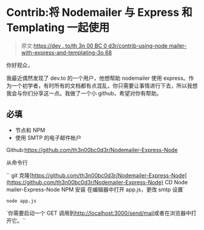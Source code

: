 # Contrib:将 Nodemailer 与 Express 和 Templating 一起使用

> 原文:[https://dev . to/th 3n 00 BC 0 d3r/contrib-using-node mailer-with-express-and-templating-3o 68](https://dev.to/th3n00bc0d3r/contrib-using-nodemailer-with-express-and-templating-3o68)

你好观众，

我最近偶然发现了 dev.to 的一个用户，他想帮助 nodemailer 使用 express。作为一个初学者，有时所有的文档都有点混乱，你只需要让事情进行下去，所以我想我会与你们分享这一点。我做了一个小 github，希望对你有帮助。

## [](#required)必填

*   节点和 NPM
*   使用 SMTP 的电子邮件帐户

Github:https://github.com/th3n00bc0d3r/Nodemailer-Express-Node

从命令行

``
git 克隆[https://github.com/th3n00bc0d3r/Nodemailer-Express-Node](https://github.com/th3n00bc0d3r/Nodemailer-Express-Node)
CD Node mailer-Express-Node
NPM 安装
在编辑器中打开 app.js，更改 smtp 设置`

 `node app.js
`

 `你需要启动一个 GET 调用到[http://localhost:3000/send/mail](http://localhost:3000/send/mail)或者在浏览器中打开它。``